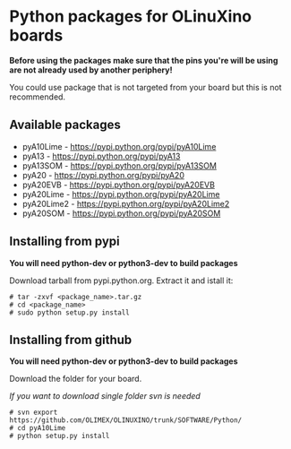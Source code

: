 Python packages for OLinuXino boards
==============

**Before using the packages make sure that the pins you're will be using are
not already used by another periphery!**

You could use package that is not targeted from your board but this is not
recommended.


Available packages
--------------

- pyA10Lime	 -	https://pypi.python.org/pypi/pyA10Lime
- pyA13		 -	https://pypi.python.org/pypi/pyA13
- pyA13SOM	 -	https://pypi.python.org/pypi/pyA13SOM
- pyA20		 -	https://pypi.python.org/pypi/pyA20
- pyA20EVB	 -	https://pypi.python.org/pypi/pyA20EVB
- pyA20Lime	 -	https://pypi.python.org/pypi/pyA20Lime
- pyA20Lime2 -	https://pypi.python.org/pypi/pyA20Lime2
- pyA20SOM	 -	https://pypi.python.org/pypi/pyA20SOM


Installing from pypi
--------------

**You will need python-dev or python3-dev to build packages**

Download tarball from pypi.python.org. Extract it and istall it:

	# tar -zxvf <package_name>.tar.gz
	# cd <package_name>
	# sudo python setup.py install


Installing from github
--------------

**You will need python-dev or python3-dev to build packages**

Download the folder for your board.

*If you want to download single folder svn is needed*


	# svn export https://github.com/OLIMEX/OLINUXINO/trunk/SOFTWARE/Python/
	# cd pyA10Lime
	# python setup.py install
 

